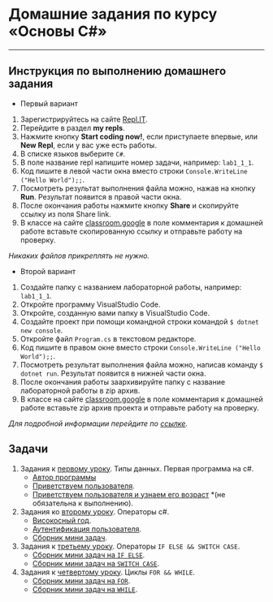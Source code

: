 # Домашние задания по курсу «Основы C#»

***

## Инструкция по выполнению домашнего задания

- Первый вариант

1. Зарегистрируйтесь на сайте <a href="http://repl.it/" target="_blank">Repl.IT</a>.
2. Перейдите в раздел **my repls**.
3. Нажмите кнопку **Start coding now!**, если приступаете впервые, или **New Repl**, если у вас уже есть работы.
4. В списке языков выберите `C#`.
5. В поле название repl напишите номер задачи, например: `lab1_1_1`.
6. Код пишите в левой части окна вместо строки `Console.WriteLine ("Hello World");;`.
7. Посмотреть результат выполнения файла можно, нажав на кнопку **Run**. Результат появится в правой части окна.
8. После окончания работы нажмите кнопку **Share** и скопируйте ссылку из поля Share link.
9. В классе на сайте <a href="https://classroom.google.com/c/MjM5MzEwOTA3NTJa" target="_blank">classroom.google</a> в поле комментария к домашней работе вставьте скопированную ссылку и отправьте работу на проверку.

*Никаких файлов прикреплять не нужно.*

- Второй вариант

1. Создайте папку с названием лабораторной работы, например: `lab1_1_1`.
2. Откройте программу VisualStudio Code.
3. Откройте, созданную вами папку в VisualStudio Code.
3. Создайте проект при помощи командной строки командой 
`$ dotnet new console`.
4. Откройте файл `Program.cs` в текстовом редакторе.
5. Код пишите в правом окне вместо строки `Console.WriteLine ("Hello World");;`.
6. Посмотреть результат выполнения файла можно, написав команду `$ dotnet run`. Результат появится в нижней части окна.
7. После окончания работы заархивируйте папку с название лабораторной работы в zip архив.
8. В классе на сайте <a href="https://classroom.google.com/c/MjM5MzEwOTA3NTJa" target="_blank">classroom.google</a> в поле комментария к домашней работе вставьте zip архив проекта и отправьте работу на проверку.

*Для подробной информации перейдите по <a href="https://docs.microsoft.com/ru-ru/dotnet/core/tutorials/with-visual-studio-code" target="_blank">ссылке</a>.*

## Задачи 

1. Задания к [первому уроку](/lab1_1/). Типы данных. Первая программа на c#.
    + [Автор программы](/lab1_1/1.1.1/)
    + [Приветствуем пользователя](/lab1_1/1.1.2/).
    + [Приветствуем пользователя и узнаем его возраст](/lab1_1/1.1.3/) *(не обязательна к выполнению).
2. Задания ко [второму уроку](/lab1_2/). Операторы с#.
    + [Високосный год](/lab1_2/1.2.1/).
    + [Аутентификация пользователя](/lab1_2/1.2.2/).
    + [Сборник мини задач](/lab1_2/1.2.3/).
3. Задания к [третьему уроку](/lab1_3/). Операторы `IF ELSE && SWITCH CASE`.
    + [Сборник мини задач на `IF ELSE`](/lab1_3/1.3.1/).
    + [Сборник мини задач на `SWITCH CASE`](/lab1_3/1.3.2/).
4. Задания к [четвертому уроку](/lab1_4/). Циклы `FOR && WHILE`.
    + [Сборник мини задач на `FOR`](/lab1_4/1.4.1/).
    + [Сборник мини задач на `WHILE`](/lab1_4/1.4.2/).

